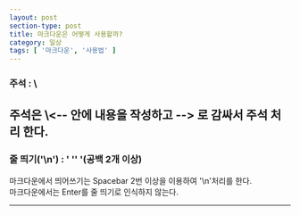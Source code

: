 ```yaml
---
layout: post
section-type: post
title: 마크다운은 어떻게 사용할까?
category: 일상
tags: [ '마크다운', '사용법' ]
---
```


### 주석 : \\<!-- 내용 -->  
주석은 \\<-- 안에 내용을 작성하고 --> 로 감싸서 <!-- 주석처리 --> 주석 처리 한다.
---

### 줄 띄기('\n') : ' '' '(공백 2개 이상)  
마크다운에서 띄어쓰기는 Spacebar 2번 이상을 이용하여 '\n'처리를 한다.  
마크다운에서는 Enter를 줄 띄기로 인식하지 않는다.  

---